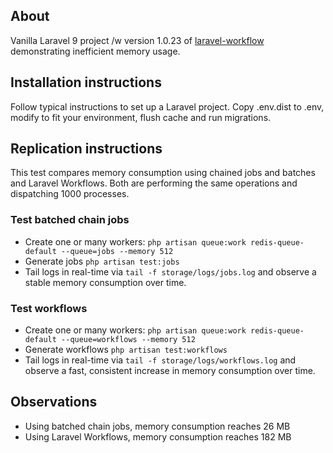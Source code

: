 ## About

Vanilla Laravel 9 project /w version 1.0.23 of [laravel-workflow](https://github.com/laravel-workflow/laravel-workflow/tree/1.0.23) demonstrating inefficient memory usage.

## Installation instructions

Follow typical instructions to set up a Laravel project.
Copy .env.dist to .env, modify to fit your environment, flush cache and run migrations.

## Replication instructions

This test compares memory consumption using chained jobs and batches and Laravel Workflows.
Both are performing the same operations and dispatching 1000 processes.

### Test batched chain jobs
- Create one or many workers: `php artisan queue:work redis-queue-default --queue=jobs --memory 512`
- Generate jobs `php artisan test:jobs`
- Tail logs in real-time via `tail -f storage/logs/jobs.log` and observe a stable memory consumption over time.

### Test workflows
- Create one or many workers: `php artisan queue:work redis-queue-default --queue=workflows --memory 512`
- Generate workflows `php artisan test:workflows`
- Tail logs in real-time via `tail -f storage/logs/workflows.log` and observe a fast, consistent increase in memory consumption over time.

## Observations

- Using batched chain jobs, memory consumption reaches 26 MB
- Using Laravel Workflows, memory consumption reaches 182 MB